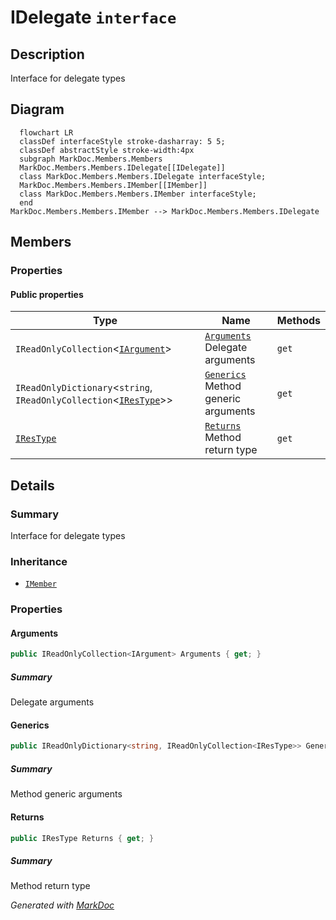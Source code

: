 # IDelegate `interface`

## Description
Interface for delegate types

## Diagram
```mermaid
  flowchart LR
  classDef interfaceStyle stroke-dasharray: 5 5;
  classDef abstractStyle stroke-width:4px
  subgraph MarkDoc.Members.Members
  MarkDoc.Members.Members.IDelegate[[IDelegate]]
  class MarkDoc.Members.Members.IDelegate interfaceStyle;
  MarkDoc.Members.Members.IMember[[IMember]]
  class MarkDoc.Members.Members.IMember interfaceStyle;
  end
MarkDoc.Members.Members.IMember --> MarkDoc.Members.Members.IDelegate
```

## Members
### Properties
#### Public  properties
| Type | Name | Methods |
| --- | --- | --- |
| `IReadOnlyCollection`&lt;[`IArgument`](./IArgument.md)&gt; | [`Arguments`](#arguments)<br>Delegate arguments | `get` |
| `IReadOnlyDictionary`&lt;`string`, `IReadOnlyCollection`&lt;[`IResType`](../resolvedtypes/IResType.md)&gt;&gt; | [`Generics`](#generics)<br>Method generic arguments | `get` |
| [`IResType`](../resolvedtypes/IResType.md) | [`Returns`](#returns)<br>Method return type | `get` |

## Details
### Summary
Interface for delegate types

### Inheritance
 - [
`IMember`
](./IMember.md)

### Properties
#### Arguments
```csharp
public IReadOnlyCollection<IArgument> Arguments { get; }
```
##### Summary
Delegate arguments

#### Generics
```csharp
public IReadOnlyDictionary<string, IReadOnlyCollection<IResType>> Generics { get; }
```
##### Summary
Method generic arguments

#### Returns
```csharp
public IResType Returns { get; }
```
##### Summary
Method return type

*Generated with* [*MarkDoc*](https://github.com/hailstorm75/MarkDoc.Core)
